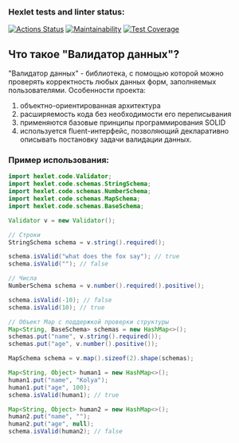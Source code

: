 ### Hexlet tests and linter status:
[![Actions Status](https://github.com/ungrome/java-project-78/actions/workflows/hexlet-check.yml/badge.svg)](https://github.com/ungrome/java-project-78/actions) [![Maintainability](https://api.codeclimate.com/v1/badges/ac6e88629e7d69a9f072/maintainability)](https://codeclimate.com/github/ungrome/java-project-78/maintainability) [![Test Coverage](https://api.codeclimate.com/v1/badges/ac6e88629e7d69a9f072/test_coverage)](https://codeclimate.com/github/ungrome/java-project-78/test_coverage)

## Что такое "Валидатор данных"?

"Валидатор данных" - библиотека, с помощью которой можно проверять корректность любых данных форм, заполняемых пользователями. 
Особенности проекта:
1) объектно-ориентированная архитектура
2) расширяемость кода без необходимости его переписывания
3) применяются базовые принципы программирования SOLID
4) используется fluent-интерфейс, позволяющий декларативно описывать постановку задачи валидации данных.

### Пример использования:
```java
import hexlet.code.Validator;
import hexlet.code.schemas.StringSchema;
import hexlet.code.schemas.NumberSchema;
import hexlet.code.schemas.MapSchema;
import hexlet.code.schemas.BaseSchema;

Validator v = new Validator();

// Строки
StringSchema schema = v.string().required();

schema.isValid("what does the fox say"); // true
schema.isValid(""); // false

// Числа
NumberSchema schema = v.number().required().positive();

schema.isValid(-10); // false
schema.isValid(10); // true

// Объект Map с поддержкой проверки структуры
Map<String, BaseSchema> schemas = new HashMap<>();
schemas.put("name", v.string().required());
schemas.put("age", v.number().positive());

MapSchema schema = v.map().sizeof(2).shape(schemas);

Map<String, Object> human1 = new HashMap<>();
human1.put("name", "Kolya");
human1.put("age", 100);
schema.isValid(human1); // true

Map<String, Object> human2 = new HashMap<>();
human2.put("name", "");
human2.put("age", null);
schema.isValid(human2); // false




